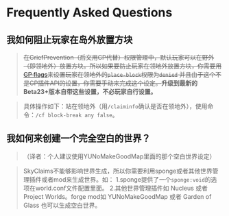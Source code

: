 # Frequently Asked Questions


## 我如何阻止玩家在岛外放置方块
>~~在GriefPrevention（后文用GP代替）权限管理中，默认玩家可以在野外（即领地外）放置方块。所以如果要防止玩家在领地外放置方块，你需要用[GP flags](https://github.com/MinecraftPortCentral/GriefPrevention/wiki/Flags)来设置玩家在领地外的`place-block`权限为`denied`
并且由于这个不是GP插件API的设置，你需要手动来完成这个设定。~~**升级到最新的Beta23+版本自带这些设置，不必玩家自行设置。**

> 具体操作如下：站在领地外（用`/claiminfo`确认是否在领地外），使用命令：`/cf block-break any false`。

## 我如何来创建一个完全空白的世界？

> （译者：个人建议使用YUNoMakeGoodMap里面的那个空白世界设定）

> SkyClaims不能够影响世界生成，所以你需要利用sponge或者其他世界管理插件或者mod来生成世界。如：
> 1.sponge提供了一个`sponge:void`的选项在world.conf文件配置里面。
> 2.其他世界管理插件如 Nucleus 或者 Project Worlds。forge mod如 YUNoMakeGoodMap 或者 Garden of Glass 也可以生成空白世界。
